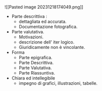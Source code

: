 
![[Pasted image 20231218174049.png]]

- Parte descrittiva : 
	- dettagliata ed accurata. 
	- Documentazione fotografica. 
- Parte valutativa. 
	- Motivazioni. 
	- descrizione dell' iter logico. 
	- Giuridicamente non è vincolante. 
- Forma 
	- Parte epigrafica. 
	- Parte Descrittiva.
	- Parte Valutativa.
	- Parte Riassuntiva. 
- Chiara ed intellegibile 
	- impegno di grafici, illustrazioni, tabelle. 